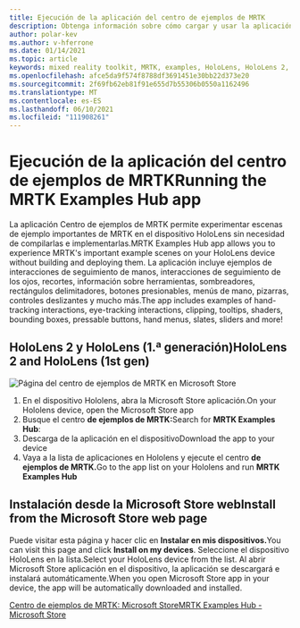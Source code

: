 ```yaml
---
title: Ejecución de la aplicación del centro de ejemplos de MRTK
description: Obtenga información sobre cómo cargar y usar la aplicación de concentrador de ejemplos Mixed Reality Toolkit en los dispositivos HoloLens.
author: polar-kev
ms.author: v-hferrone
ms.date: 01/14/2021
ms.topic: article
keywords: mixed reality toolkit, MRTK, examples, HoloLens, HoloLens 2, shaders, tooltips, hand interaction, clipping, bounding boxes, buttons, hand menus, slate, slider
ms.openlocfilehash: afce5da9f574f8788df3691451e30bb22d373e20
ms.sourcegitcommit: 2f69fb62eb81f91e655d7b55306b0550a1162496
ms.translationtype: MT
ms.contentlocale: es-ES
ms.lasthandoff: 06/10/2021
ms.locfileid: "111908261"
---
```

# <a name="running-the-mrtk-examples-hub-app"></a><span data-ttu-id="e5ecf-104">Ejecución de la aplicación del centro de ejemplos de MRTK</span><span class="sxs-lookup"><span data-stu-id="e5ecf-104">Running the MRTK Examples Hub app</span></span>

<span data-ttu-id="e5ecf-105">La aplicación Centro de ejemplos de MRTK permite experimentar escenas de ejemplo importantes de MRTK en el dispositivo HoloLens sin necesidad de compilarlas e implementarlas.</span><span class="sxs-lookup"><span data-stu-id="e5ecf-105">MRTK Examples Hub app allows you to experience MRTK's important example scenes on your HoloLens device without building and deploying them.</span></span> <span data-ttu-id="e5ecf-106">La aplicación incluye ejemplos de interacciones de seguimiento de manos, interacciones de seguimiento de los ojos, recortes, información sobre herramientas, sombreadores, rectángulos delimitadores, botones presionables, menús de mano, pizarras, controles deslizantes y mucho más.</span><span class="sxs-lookup"><span data-stu-id="e5ecf-106">The app includes examples of hand-tracking interactions, eye-tracking interactions, clipping, tooltips, shaders, bounding boxes, pressable buttons, hand menus, slates, sliders and more!</span></span>

## <a name="hololens-2-and-hololens-1st-gen"></a><span data-ttu-id="e5ecf-107">HoloLens 2 y HoloLens (1.ª generación)</span><span class="sxs-lookup"><span data-stu-id="e5ecf-107">HoloLens 2 and HoloLens (1st gen)</span></span>
![Página del centro de ejemplos de MRTK en Microsoft Store](features/images/examples-hub/ExamplesHubStore.jpg)

1. <span data-ttu-id="e5ecf-109">En el dispositivo Hololens, abra la Microsoft Store aplicación.</span><span class="sxs-lookup"><span data-stu-id="e5ecf-109">On your Hololens device, open the Microsoft Store app</span></span>
2. <span data-ttu-id="e5ecf-110">Busque el centro **de ejemplos de MRTK:**</span><span class="sxs-lookup"><span data-stu-id="e5ecf-110">Search for **MRTK Examples Hub**:</span></span>
3. <span data-ttu-id="e5ecf-111">Descarga de la aplicación en el dispositivo</span><span class="sxs-lookup"><span data-stu-id="e5ecf-111">Download the app to your device</span></span>
4. <span data-ttu-id="e5ecf-112">Vaya a la lista de aplicaciones en Hololens y ejecute el centro **de ejemplos de MRTK.**</span><span class="sxs-lookup"><span data-stu-id="e5ecf-112">Go to the app list on your Hololens and run **MRTK Examples Hub**</span></span>

## <a name="install-from-the-microsoft-store-web-page"></a><span data-ttu-id="e5ecf-113">Instalación desde la Microsoft Store web</span><span class="sxs-lookup"><span data-stu-id="e5ecf-113">Install from the Microsoft Store web page</span></span>

<span data-ttu-id="e5ecf-114">Puede visitar esta página y hacer clic en **Instalar en mis dispositivos.**</span><span class="sxs-lookup"><span data-stu-id="e5ecf-114">You can visit this page and click **Install on my devices**.</span></span> <span data-ttu-id="e5ecf-115">Seleccione el dispositivo HoloLens en la lista.</span><span class="sxs-lookup"><span data-stu-id="e5ecf-115">Select your HoloLens device from the list.</span></span> <span data-ttu-id="e5ecf-116">Al abrir Microsoft Store aplicación en el dispositivo, la aplicación se descargará e instalará automáticamente.</span><span class="sxs-lookup"><span data-stu-id="e5ecf-116">When you open Microsoft Store app in your device, the app will be automatically downloaded and installed.</span></span>

[<span data-ttu-id="e5ecf-117">Centro de ejemplos de MRTK: Microsoft Store</span><span class="sxs-lookup"><span data-stu-id="e5ecf-117">MRTK Examples Hub - Microsoft Store</span></span>](https://www.microsoft.com/p/mrtk-examples-hub/9mv8c39l2sj4)

